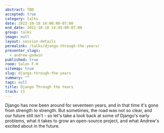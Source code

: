 ```yaml
---
abstract: TBD
accepted: true
category: talks
date: 2022-10-18 14:00:00-07:00
end_date: 2022-10-18 14:45:00-07:00
group: talks
image: null
layout: session-details
permalink: /talks/django-through-the-years/
presenter_slugs:
  - andrew-godwin
published: true
room: Salon F-H
sitemap: true
slug: django-through-the-years
summary: ""
tags: null
title: Django Through the Years
track: t1
---
```


Django has now been around for seventeen years, and in that time it's gone from strength to strength. But sometimes, the road was not so clear, and our future still isn't - so let's take a look back at some of Django's early problems, what it takes to grow an open-source project, and what Andrew's excited about in the future.

